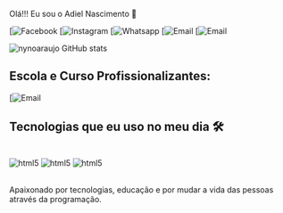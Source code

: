 Olá!!! Eu sou o Adiel Nascimento 👋

[![Facebook](https://img.shields.io/badge/Facebook-1877F2?style=for-the-badge&logo=facebook&logoColor=white/https://www.facebook.com/adiel.nascimento.79?mibextid=LQQJ4d)
[![Instagram](https://img.shields.io/badge/Instagram-E4405F?style=for-the-badge&logo=instagram&logoColor=white/https://www.instagram.com/nyno_araujo/#)
[![Whatsapp](https://img.shields.io/badge/WhatsApp-25D366?style=for-the-badge&logo=whatsapp&logoColor=white/https://web.whatsapp.com/)
[![Email](https://img.shields.io/badge/Gmail-D14836?style=for-the-badge&logo=gmail&logoColor=white/https://adiel_nascimento@hotmail.com/)
[![Email](https://img.shields.io/badge/LinkedIn-0077B5?style=for-the-badge&logo=linkedin&logoColor=white/https://www.linkedin.com/in/adiel-nascimento-050b27229)


![nynoaraujo GitHub stats](https://github-readme-stats.vercel.app/api?username=nynoaraujo&show_icons=true&theme=radical)

## Escola e Curso Profissionalizantes:
[![Email](https://img.shields.io/badge/Imagine--School-F47521?style=for-the-badge&logo=ImagineSchool&logoColor=white)
## Tecnologias que eu uso no meu dia 🛠️

<div style="display: Inline_block"><br/>
  <img align="center" alt="html5" src="https://img.shields.io/badge/HTML5-E34F26?style=for-the-badge&logo=html5&logoColor=white" />
   <img align="center" alt="html5" src="https://img.shields.io/badge/JavaScript-F7DF1E?style=for-the-badge&logo=javascript&logoColor=black" />
   <img align="center" alt="html5" src="https://img.shields.io/badge/CSS-239120?&style=for-the-badge&logo=css3&logoColor=white" />
</div><br/>

Apaixonado por tecnologias, educação e por mudar a vida das pessoas através da programação.
